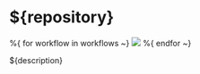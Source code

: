 # ${repository}

%{ for workflow in workflows ~}
[![](https://${github_url}/${organization}/${repository}/workflows/${workflow}/badge.svg)](https://${github_url}/${organization}/${repository}/actions?query=workflow%3A${workflow})
%{ endfor ~}

${description}

